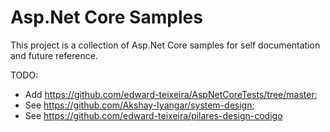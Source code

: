 # Asp.Net Core Samples

This project is a collection of Asp.Net Core samples for self documentation and future reference.

TODO:
- Add https://github.com/edward-teixeira/AspNetCoreTests/tree/master;
- See https://github.com/Akshay-Iyangar/system-design;
- See https://github.com/edward-teixeira/pilares-design-codigo

